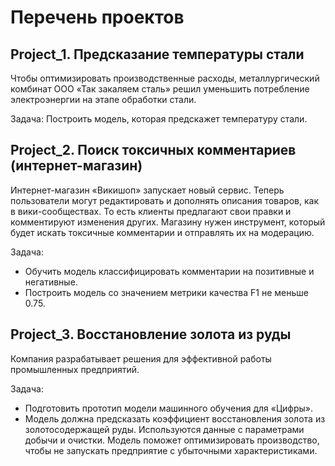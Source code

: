 # Перечень проектов
## Project_1. Предсказание температуры стали

Чтобы оптимизировать производственные расходы, металлургический комбинат ООО «Так закаляем сталь» решил уменьшить потребление электроэнергии на этапе обработки стали. 

Задача: Построить модель, которая предскажет температуру стали.

## Project_2. Поиск токсичных комментариев (интернет-магазин) 

Интернет-магазин «Викишоп» запускает новый сервис. Теперь пользователи могут редактировать и дополнять описания товаров, как в вики-сообществах. То есть клиенты предлагают свои правки и комментируют изменения других. Магазину нужен инструмент, который будет искать токсичные комментарии и отправлять их на модерацию.

Задача: 
- Обучить модель классифицировать комментарии на позитивные и негативные.
- Построить модель со значением метрики качества F1 не меньше 0.75.

## Project_3. Восстановление золота из руды
Компания разрабатывает решения для эффективной работы промышленных предприятий.

Задача:
- Подготовить прототип модели машинного обучения для «Цифры». 
- Модель должна предсказать коэффициент восстановления золота из золотосодержащей руды. Используются данные с параметрами добычи и очистки.
Модель поможет оптимизировать производство, чтобы не запускать предприятие с убыточными характеристиками.
